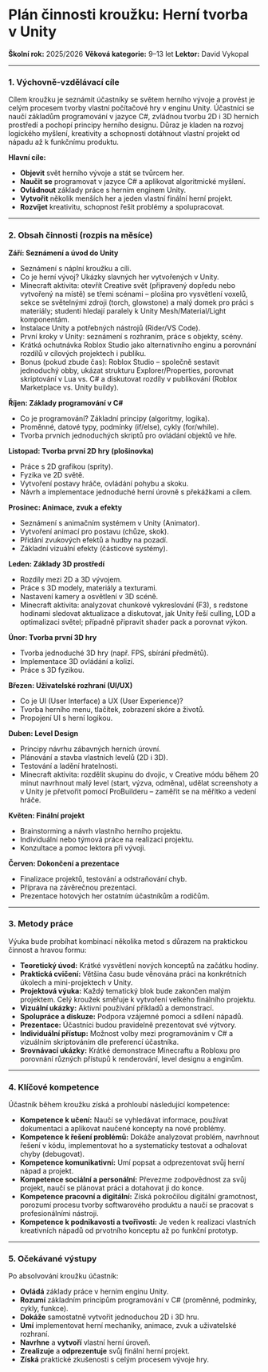 # Plán činnosti kroužku: Herní tvorba v Unity

**Školní rok:** 2025/2026
**Věková kategorie:** 9–13 let
**Lektor:** David Vykopal

---

### 1. Výchovně-vzdělávací cíle
Cílem kroužku je seznámit účastníky se světem herního vývoje a provést je celým procesem tvorby vlastní počítačové hry v enginu Unity. Účastníci se naučí základům programování v jazyce C#, zvládnou tvorbu 2D i 3D herních prostředí a pochopí principy herního designu. Důraz je kladen na rozvoj logického myšlení, kreativity a schopnosti dotáhnout vlastní projekt od nápadu až k funkčnímu produktu.

**Hlavní cíle:**
- **Objevit** svět herního vývoje a stát se tvůrcem her.
- **Naučit se** programovat v jazyce C# a aplikovat algoritmické myšlení.
- **Ovládnout** základy práce s herním enginem Unity.
- **Vytvořit** několik menších her a jeden vlastní finální herní projekt.
- **Rozvíjet** kreativitu, schopnost řešit problémy a spolupracovat.

---

### 2. Obsah činnosti (rozpis na měsíce)

**Září: Seznámení a úvod do Unity**
- Seznámení s náplní kroužku a cíli.
- Co je herní vývoj? Ukázky slavných her vytvořených v Unity.
- Minecraft aktivita: otevřít Creative svět (připravený dopředu nebo vytvořený na místě) se třemi scénami – plošina pro vysvětlení voxelů, sekce se světelnými zdroji (torch, glowstone) a malý domek pro práci s materiály; studenti hledají paralely k Unity Mesh/Material/Light komponentám.
- Instalace Unity a potřebných nástrojů (Rider/VS Code).
- První kroky v Unity: seznámení s rozhraním, práce s objekty, scény.
- Krátká ochutnávka Roblox Studio jako alternativního enginu a porovnání rozdílů v cílových projektech i publiku.
- Bonus (pokud zbude čas): Roblox Studio – společně sestavit jednoduchý obby, ukázat strukturu Explorer/Properties, porovnat skriptování v Lua vs. C# a diskutovat rozdíly v publikování (Roblox Marketplace vs. Unity buildy).

**Říjen: Základy programování v C#**
- Co je programování? Základní principy (algoritmy, logika).
- Proměnné, datové typy, podmínky (if/else), cykly (for/while).
- Tvorba prvních jednoduchých skriptů pro ovládání objektů ve hře.

**Listopad: Tvorba první 2D hry (plošinovka)**
- Práce s 2D grafikou (sprity).
- Fyzika ve 2D světě.
- Vytvoření postavy hráče, ovládání pohybu a skoku.
- Návrh a implementace jednoduché herní úrovně s překážkami a cílem.

**Prosinec: Animace, zvuk a efekty**
- Seznámení s animačním systémem v Unity (Animator).
- Vytvoření animací pro postavu (chůze, skok).
- Přidání zvukových efektů a hudby na pozadí.
- Základní vizuální efekty (částicové systémy).

**Leden: Základy 3D prostředí**
- Rozdíly mezi 2D a 3D vývojem.
- Práce s 3D modely, materiály a texturami.
- Nastavení kamery a osvětlení v 3D scéně.
- Minecraft aktivita: analyzovat chunkové vykreslování (F3), s redstone hodinami sledovat aktualizace a diskutovat, jak Unity řeší culling, LOD a optimalizaci světel; případně připravit shader pack a porovnat výkon.

**Únor: Tvorba první 3D hry**
- Tvorba jednoduché 3D hry (např. FPS, sbírání předmětů).
- Implementace 3D ovládání a kolizí.
- Práce s 3D fyzikou.

**Březen: Uživatelské rozhraní (UI/UX)**
- Co je UI (User Interface) a UX (User Experience)?
- Tvorba herního menu, tlačítek, zobrazení skóre a životů.
- Propojení UI s herní logikou.

**Duben: Level Design**
- Principy návrhu zábavných herních úrovní.
- Plánování a stavba vlastních levelů (2D i 3D).
- Testování a ladění hratelnosti.
- Minecraft aktivita: rozdělit skupinu do dvojic, v Creative módu během 20 minut navrhnout malý level (start, výzva, odměna), udělat screenshoty a v Unity je přetvořit pomocí ProBuilderu – zaměřit se na měřítko a vedení hráče.

**Květen: Finální projekt**
- Brainstorming a návrh vlastního herního projektu.
- Individuální nebo týmová práce na realizaci projektu.
- Konzultace a pomoc lektora při vývoji.

**Červen: Dokončení a prezentace**
- Finalizace projektů, testování a odstraňování chyb.
- Příprava na závěrečnou prezentaci.
- Prezentace hotových her ostatním účastníkům a rodičům.

---

### 3. Metody práce
Výuka bude probíhat kombinací několika metod s důrazem na praktickou činnost a hravou formu:
- **Teoretický úvod:** Krátké vysvětlení nových konceptů na začátku hodiny.
- **Praktická cvičení:** Většina času bude věnována práci na konkrétních úkolech a mini-projektech v Unity.
- **Projektová výuka:** Každý tematický blok bude zakončen malým projektem. Celý kroužek směřuje k vytvoření velkého finálního projektu.
- **Vizuální ukázky:** Aktivní používání příkladů a demonstrací.
- **Spolupráce a diskuze:** Podpora vzájemné pomoci a sdílení nápadů.
- **Prezentace:** Účastníci budou pravidelně prezentovat své výtvory.
- **Individuální přístup:** Možnost volby mezi programováním v C# a vizuálním skriptováním dle preferencí účastníka.
- **Srovnávací ukázky:** Krátké demonstrace Minecraftu a Robloxu pro porovnání různých přístupů k renderování, level designu a enginům.

---

### 4. Klíčové kompetence
Účastník během kroužku získá a prohloubí následující kompetence:
- **Kompetence k učení:** Naučí se vyhledávat informace, používat dokumentaci a aplikovat naučené koncepty na nové problémy.
- **Kompetence k řešení problémů:** Dokáže analyzovat problém, navrhnout řešení v kódu, implementovat ho a systematicky testovat a odhalovat chyby (debugovat).
- **Kompetence komunikativní:** Umí popsat a odprezentovat svůj herní nápad a projekt.
- **Kompetence sociální a personální:** Převezme zodpovědnost za svůj projekt, naučí se plánovat práci a dotahovat ji do konce.
- **Kompetence pracovní a digitální:** Získá pokročilou digitální gramotnost, porozumí procesu tvorby softwarového produktu a naučí se pracovat s profesionálními nástroji.
- **Kompetence k podnikavosti a tvořivosti:** Je veden k realizaci vlastních kreativních nápadů od prvotního konceptu až po funkční prototyp.

---

### 5. Očekávané výstupy
Po absolvování kroužku účastník:
- **Ovládá** základy práce v herním enginu Unity.
- **Rozumí** základním principům programování v C# (proměnné, podmínky, cykly, funkce).
- **Dokáže** samostatně vytvořit jednoduchou 2D i 3D hru.
- **Umí** implementovat herní mechaniky, animace, zvuk a uživatelské rozhraní.
- **Navrhne** a **vytvoří** vlastní herní úroveň.
- **Zrealizuje** a **odprezentuje** svůj finální herní projekt.
- **Získá** praktické zkušenosti s celým procesem vývoje hry.
